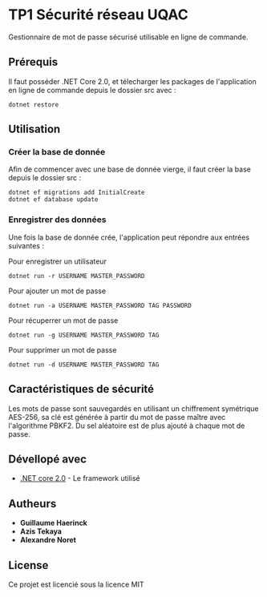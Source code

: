 # TP1 Sécurité réseau UQAC

Gestionnaire de mot de passe sécurisé utilisable en ligne de commande.

## Prérequis

Il faut posséder .NET Core 2.0, et télecharger les packages de l'application en ligne de commande depuis le dossier src avec :
```
dotnet restore
```

## Utilisation
### Créer la base de donnée

Afin de commencer avec une base de donnée vierge, il faut créer la base depuis le dossier src :

```
dotnet ef migrations add InitialCreate
dotnet ef database update
```

### Enregistrer des données

Une fois la base de donnée crée, l'application peut répondre aux entrées suivantes :

Pour enregistrer un utilisateur
```
dotnet run -r USERNAME MASTER_PASSWORD
```

Pour ajouter un mot de passe
```
dotnet run -a USERNAME MASTER_PASSWORD TAG PASSWORD
```

Pour récuperrer un mot de passe
```
dotnet run -g USERNAME MASTER_PASSWORD TAG
```

Pour supprimer un mot de passe
```
dotnet run -d USERNAME MASTER_PASSWORD TAG
```

## Caractéristiques de sécurité

Les mots de passe sont sauvegardés en utilisant un chiffrement symétrique AES-256, sa clé est générée à partir du mot de passe maître avec l'algorithme PBKF2. Du sel aléatoire est de plus ajouté à chaque mot de passe.

## Dévellopé avec

* [.NET core 2.0](https://www.microsoft.com/net/learn/get-started/windows) - Le framework utilisé

## Autheurs

* **Guillaume Haerinck** 
* **Azis Tekaya**
* **Alexandre Noret**

## License

Ce projet est licencié sous la licence MIT
